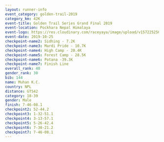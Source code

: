 ```yaml
---
layout: runner-info 
event_category: golden-trail-2019 
category_km: 42K 
event-title: Golden Trail Series Grand Final 2019 
event-location: Pockhara Nepal Himalaya 
event-logo: https://res.cloudinary.com/raceyaya/image/upload/v1572252502/logo/goldentrail-2019_k6n0ge.jpg 
event-date: 2019-10-25 
checkpoint-name2: Sidhing - 7.2K
checkpoint-name3: Mardi Pride - 10.7K
checkpoint-name4: High Camp - 20.4K
checkpoint-name5: Forest Camp - 28.5K 
checkpoint-name6: Potana -39.3K
checkpoint-name7: Finish Line
overall_rank: 40
gender_rank: 30
bib: 144
name: Muhan K.C.
country: NPL
distance: GTS42
category: 18-39
gender: Male
finish: 7-46-08.1
checkpoint2: 52-44.2
checkpoint3: 1-32-51.1
checkpoint4: 3-13-57.1
checkpoint5: 5-26-42.4
checkpoint6: 7-30-21.2
checkpoint7: 7-46-08.1
---
```

